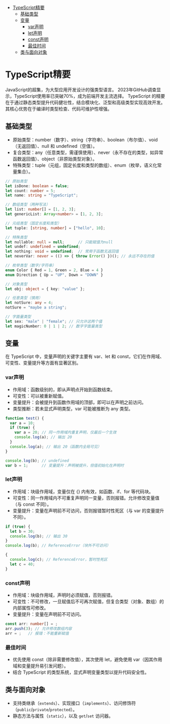 - [TypeScript精要](#typescript精要)
  - [基础类型](#基础类型)
  - [变量](#变量)
    - [var声明](#var声明)
    - [let声明](#let声明)
    - [const声明](#const声明)
    - [最佳时间](#最佳时间)
  - [类与面向对象](#类与面向对象)

# TypeScript精要
JavaScript的超集，为大型应用开发设计的强类型语言。
2023年GitHub调查显示，TypeScript使用率已突破70%，成为前端开发主流选择。
TypeScript 的精要在于通过静态类型提升代码健壮性，结合模块化、泛型和高级类型实现高效开发。
其核心优势在于编译时类型检查、代码可维护性增强。

## 基础类型
- 原始类型：number（数字）、string（字符串）、boolean（布尔值）、void（无返回值）、null 和 undefined（空值）。
- 复合类型：any（任意类型，需谨慎使用）、never（永不存在的类型，如异常函数返回值）、object（非原始类型对象）。
- 特殊类型：tuple（元组，固定长度和类型的数组）、enum（枚举，语义化常量集合）。

```typescript
// 原始类型
let isDone: boolean = false;
let count: number = 5;
let name: string = "TypeScript";

// 数组类型（两种写法）
let list: number[] = [1, 2, 3];
let genericList: Array<number> = [1, 2, 3];

// 元组类型（固定长度和类型）
let tuple: [string, number] = ["hello", 10]; 

// 特殊类型
let nullable: null = null;      // 只能赋值为null
let undef: undefined = undefined; 
let nothing: void = undefined;  // 常用于函数无返回值
let neverVar: never = (() => { throw Error() })(); // 永远不存在的值

// 枚举类型（数字/字符串）
enum Color { Red = 1, Green = 2, Blue = 4 }
enum Direction { Up = "UP", Down = "DOWN" }

// 对象类型
let obj: object = { key: "value" };

// 任意类型（慎用）
let notSure: any = 4;
notSure = "maybe a string"; 

// 字面量类型
let sex: "male" | "female"; // 只允许这两个值
let magicNumber: 0 | 1 | 2; // 数字字面量类型
```

## 变量
在 TypeScript 中，变量声明的关键字主要有 var、let 和 const，它们在作用域、可变性、变量提升等方面有显著区别。

### var声明
- 作用域：函数级别的，即从声明点开始到函数结束。
- 可变性：可以被重新赋值。
- 变量提升：会被提升到函数作用域的顶部，即可以在声明之前访问。
- 类型推断：若未显式声明类型，var 可能被推断为 any 类型。
```typescript
function test() {
  var a = 10;
  if (true) {
    var a = 20; // 同一作用域内重复声明，仅最后一个生效
    console.log(a); // 输出 20
  }
  console.log(a); // 输出 20（函数内全局可见）
}

console.log(b); // undefined
var b = 1;      // 变量提升：声明被提升，但值初始化在声明时
```

### let声明
- 作用域：块级作用域，变量仅在 {} 内有效，如函数、if、for 等代码块。
- 可变性：同一作用域内不可重复声明同一变量，否则报错。允许修改变量值（与 const 不同）。
- 变量提升：变量在声明前不可访问，否则报错暂时性死区（与 var 的变量提升不同）。
```typescript
if (true) {
  let b = 30;
  console.log(b); // 输出 30
}
console.log(b); // ReferenceError（块外不可访问）

{ 
  console.log(c); // ReferenceError，暂时性死区
  let c = 40;
}
```

### const声明
- 作用域：块级作用域，声明时必须赋值，否则报错。
- 可变性：不可修改，一旦赋值后不可再次赋值，但复合类型（对象、数组）的内部属性可修改。
- 变量提升：变量在声明前不可访问。

```typescript
const arr: number[] = ;
arr.push(3); // 允许修改数组内容
arr = ;   // 报错：不能重新赋值
```

### 最佳时间
- 优先使用 const（除非需要修改值），其次使用 let，避免使用 var（因其作用域和变量提升易引发问题）。
- 结合 TypeScript 的类型系统，显式声明变量类型以提升代码安全性。

## 类与面向对象  
- 支持类继承（`extends`）、实现接口（`implements`）、访问修饰符（`public`/`private`/`protected`）。
- 静态方法与属性（`static`），以及 `get`/`set` 访问器。